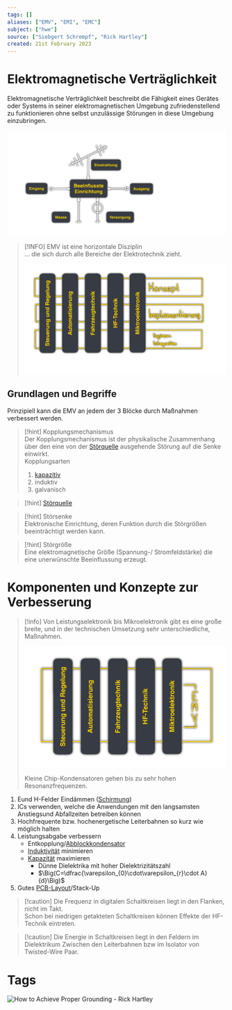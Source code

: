 ```yaml
---
tags: []
aliases: ["EMV", "EMI", "EMC"]
subject: ["hwe"]
source: ["Siebgert Schrempf", "Rick Hartley"]
created: 21st February 2023
---
```


# Elektromagnetische Verträglichkeit

Elektromagnetische Verträglichkeit beschreibt die Fähigkeit eines Gerätes oder Systems in seiner elektromagnetischen Umgebung zufriedenstellend zu funktionieren ohne selbst unzulässige Störungen in diese Umgebung einzubringen.

![700](assets/EMV-einfluesse.png)

> [!INFO] EMV ist eine horizontale Disziplin  
> … die sich durch alle Bereiche der Elektrotechnik zieht.
> 
> ![600](assets/EMV-horiz.png)

## Grundlagen und Begriffe

Prinzipiell kann die EMV an jedem der 3 Blöcke durch Maßnahmen verbessert werden.

> [!hint] Kopplungsmechanismus  
> Der Kopplungsmechanismus ist der physikalische Zusammenhang über den eine von der [Störquelle](Störquelle.md) ausgehende Störung auf die Senke einwirkt.  
> Kopplungsarten
> 1. [kapazitiv](Kapazitive%20Kopplung.md)
> 2. induktiv
> 3. galvanisch

> [!hint] [Störquelle](Störquelle.md)

> [!hint] Störsenke  
> Elektronische Einrichtung, deren Funktion durch die Störgrößen beeinträchtigt werden kann.

> [!hint] Störgröße  
> Eine elektromagnetische Größe (Spannung-/ Stromfeldstärke) die eine unerwünschte Beeinflussung erzeugt.

# Komponenten und Konzepte zur Verbesserung

> [!info] Von Leistungselektronik bis Mikroelektronik gibt es eine große breite, und in der technischen Umsetzung sehr unterschiedliche, Maßnahmen.
> 
> ![400](assets/EMV-horiz2.png)
> 
> Kleine Chip-Kondensatoren gehen bis zu sehr hohen Resonanzfrequenzen.

1. Eund H-Felder Eindämmen ([Schirmung](Schirmung.md))
2. ICs verwenden, welche die Anwendungen mit den langsamsten Anstiegsund Abfallzeiten betreiben können
3. Hochfrequente bzw. hochenergetische Leiterbahnen so kurz wie möglich halten
4. Leistungsabgabe verbessern
	- Entkopplung/[Abblockkondensator](Abblockkondensator.md)
	- [Induktivität](Induktivitäten.md) minimieren
	- [Kapazität](Kapazität.md) maximieren
		- Dünne Dielektrika mit hoher Dielektrizitätszahl
		- $\Big(C=\dfrac{\varepsilon_{0}\cdot\varepsilon_{r}\cdot A}{d}\Big)$
5. Gutes [PCB-Layout](PCB-Layout.md)/Stack-Up

> [!caution] Die Frequenz in digitalen Schaltkreisen liegt in den Flanken, nicht im Takt.  
> Schon bei niedrigen getakteten Schaltkreisen können Effekte der HF-Technik eintreten.

> [!caution] Die Energie in Schaltkreisen liegt in den Feldern im Dielektrikum Zwischen den Leiterbahnen bzw im Isolator von Twisted-Wire Paar.

# Tags

![How to Achieve Proper Grounding - Rick Hartley](https://www.youtube.com/watch?v=ySuUZEjARPY)